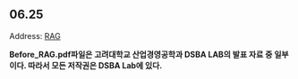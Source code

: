 ## 06.25


Address: [RAG](https://meaningful96.github.io/nr/rag/)

**Before_RAG.pdf파일은 고려대학교 산업경영공학과 DSBA LAB의 발표 자료 중 일부이다. 
따라서 모든 저작권은 DSBA Lab에 있다.**
